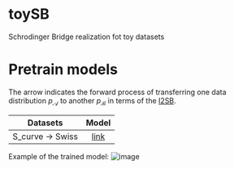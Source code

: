 # toySB
Schrodinger Bridge realization fot toy datasets

# Pretrain models

The arrow indicates the forward process of transferring one data distribution $p_{\mathcal{A}}$ to another $p_{\mathcal{B}}$ in terms of the [I2SB](https://arxiv.org/abs/2302.05872).

|     Datasets     | Model |
|:----------------:|:-----:|
| S_curve -> Swiss |  [link](https://drive.google.com/drive/folders/1obJa-SKdpDfR8DICaB3LekpL0-k-bXfO?usp=sharing) |

Example of the trained model:
![image](https://github.com/David-cripto/toySB/assets/trained_SB.jpg)
